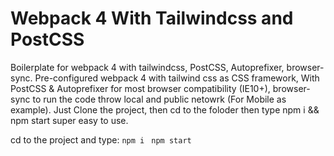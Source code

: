 # Webpack 4 With Tailwindcss and PostCSS 
   Boilerplate for webpack 4 with tailwindcss, PostCSS, Autoprefixer,
    browser-sync. Pre-configured webpack 4 with tailwind css as CSS
    framework, With PostCSS & Autoprefixer for most browser compatibility
    (IE10+), browser-sync to run the code throw local and public netowrk
    (For Mobile as example). Just Clone the project, then cd to the foloder
    then type npm i && npm start super easy to use.

cd to the project and type:
<code>npm i </code> 
<code>npm start </code> 
